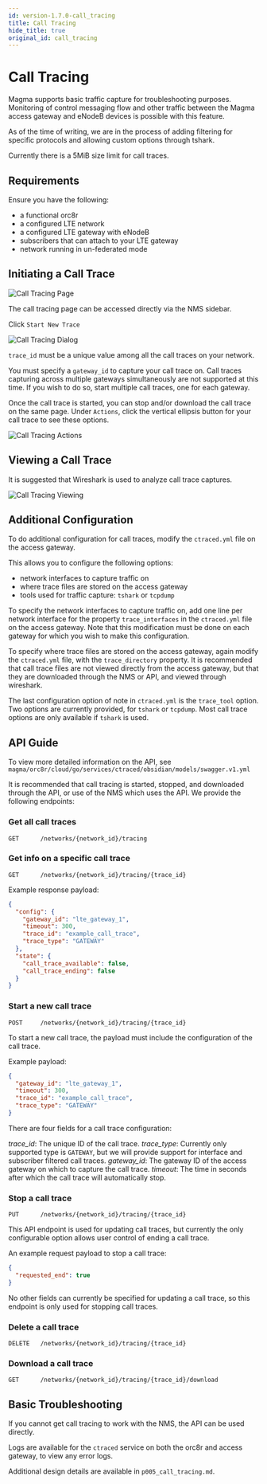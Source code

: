 ```yaml
---
id: version-1.7.0-call_tracing
title: Call Tracing
hide_title: true
original_id: call_tracing
---
```


# Call Tracing

Magma supports basic traffic capture for troubleshooting purposes.
Monitoring of control messaging flow and other traffic between the Magma access
gateway and eNodeB devices is possible with this feature.

As of the time of writing, we are in the process of adding filtering for
specific protocols and allowing custom options through tshark.

Currently there is a 5MiB size limit for call traces.

## Requirements

Ensure you have the following:

- a functional orc8r
- a configured LTE network
- a configured LTE gateway with eNodeB
- subscribers that can attach to your LTE gateway
- network running in un-federated mode

## Initiating a Call Trace

![Call Tracing Page](../../../docs/assets/nms/calltracing_page.png)

The call tracing page can be accessed directly via the NMS sidebar.

Click `Start New Trace`

![Call Tracing Dialog](../../../docs/assets/nms/calltracing_dialog.png)

`trace_id` must be a unique value among all the call traces on your network.

You must specify a `gateway_id` to capture your call trace on. Call traces
capturing across multiple gateways simultaneously are not supported at this
time. If you wish to do so, start multiple call traces, one for each gateway.

Once the call trace is started, you can stop and/or download the call trace
on the same page. Under `Actions`, click the vertical ellipsis button for your
call trace to see these options.

![Call Tracing Actions](../../../docs/assets/nms/calltracing_actions.png)

## Viewing a Call Trace

It is suggested that Wireshark is used to analyze call trace captures.

![Call Tracing Viewing](../../../docs/assets/nms/calltracing_wireshark.png)

## Additional Configuration

To do additional configuration for call traces, modify the `ctraced.yml` file
on the access gateway.

This allows you to configure the following options:

- network interfaces to capture traffic on
- where trace files are stored on the access gateway
- tools used for traffic capture: `tshark` or `tcpdump`

To specify the network interfaces to capture traffic on, add one line per
network interface for the property `trace_interfaces` in the `ctraced.yml` file
on the access gateway. Note that this modification must be done on each gateway
for which you wish to make this configuration.

To specify where trace files are stored on the access gateway, again modify
the `ctraced.yml` file, with the `trace_directory` property. It is recommended
that call trace files are not viewed directly from the access gateway, but
that they are downloaded through the NMS or API, and viewed through wireshark.

The last configuration option of note in `ctraced.yml` is the `trace_tool`
option. Two options are currently provided, for `tshark` or `tcpdump`. Most
call trace options are only available if `tshark` is used.

## API Guide

To view more detailed information on the API, see
`magma/orc8r/cloud/go/services/ctraced/obsidian/models/swagger.v1.yml`

It is recommended that call tracing is started, stopped, and downloaded through
the API, or use of the NMS which uses the API. We provide the following
endpoints:

### Get all call traces

```GET      /networks/{network_id}/tracing```

### Get info on a specific call trace

```GET      /networks/{network_id}/tracing/{trace_id}```

Example response payload:

```json
{
  "config": {
    "gateway_id": "lte_gateway_1",
    "timeout": 300,
    "trace_id": "example_call_trace",
    "trace_type": "GATEWAY"
  },
  "state": {
    "call_trace_available": false,
    "call_trace_ending": false
  }
}
```

### Start a new call trace

```POST     /networks/{network_id}/tracing/{trace_id}```

To start a new call trace, the payload must include the configuration of the
call trace.

Example payload:

```json
{
  "gateway_id": "lte_gateway_1",
  "timeout": 300,
  "trace_id": "example_call_trace",
  "trace_type": "GATEWAY"
}
```

There are four fields for a call trace configuration:

*trace_id*: The unique ID of the call trace.
*trace_type*: Currently only supported type is `GATEWAY`, but we will provide
support for interface and subscriber filtered call traces.
*gateway_id*: The gateway ID of the access gateway on which to capture the call
trace.
*timeout*: The time in seconds after which the call trace will automatically
stop.

### Stop a call trace

```PUT      /networks/{network_id}/tracing/{trace_id}```

This API endpoint is used for updating call traces, but currently the only
configurable option allows user control of ending a call trace.

An example request payload to stop a call trace:

```json
{
  "requested_end": true
}
```

No other fields can currently be specified for updating a call trace, so this
endpoint is only used for stopping call traces.

### Delete a call trace

```DELETE   /networks/{network_id}/tracing/{trace_id}```

### Download a call trace

```GET      /networks/{network_id}/tracing/{trace_id}/download```

## Basic Troubleshooting

If you cannot get call tracing to work with the NMS, the API can be used
directly.

Logs are available for the `ctraced` service on both the orc8r and access
gateway, to view any error logs.

Additional design details are available in `p005_call_tracing.md`.

